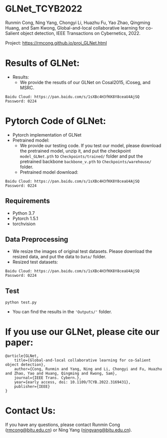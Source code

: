 # GLNet_TCYB2022
Runmin Cong, Ning Yang, Chongyi Li, Huazhu Fu, Yao Zhao, Qingming Huang, and Sam Kwong, Global-and-local collaborative learning for co-Salient object detection, IEEE Transactions on Cybernetics, 2022.

Project: https://rmcong.github.io/proj_GLNet.html

# Results of GLNet:
* Results:
  - We provide the resutls of our GLNet on Cosal2015, iCoseg, and MSRC. 
```
Baidu Cloud: https://pan.baidu.com/s/1sXBc4H3fKK8Y8ceaU4AjSQ  Password: 0224
```


# Pytorch Code of GLNet:
* Pytorch implementation of GLNet
* Pretrained model:
  - We provide our testing code. If you test our model, please download the pretrained model, unzip it, and put the checkpoint `model_GLNet.pth` to `Checkpoints/trained/` folder 
  and put the pretrained backbone `backbone_v.pth` to `Checkpoints/warehouse/` folder.
  - Pretrained model download:
```
Baidu Cloud: https://pan.baidu.com/s/1sXBc4H3fKK8Y8ceaU4AjSQ  Password: 0224
```

## Requirements

* Python 3.7
* Pytorch 1.5.1
* torchvision

## Data Preprocessing
* We resize the images of original test datasets. Please download the resized data, and put the data to `Data/` folder.
* Resized test datasets:
```
Baidu Cloud: https://pan.baidu.com/s/1sXBc4H3fKK8Y8ceaU4AjSQ  Password: 0224
```

## Test
```
python test.py
```

* You can find the results in the `'Outputs/'` folder.

# If you use our GLNet, please cite our paper:

    @article{GLNet,
        title={Global-and-local collaborative learning for co-Salient object detection},
        author={Cong, Runmin and Yang, Ning and Li, Chongyi and Fu, Huazhu and Zhao, Yao and Huang, Qingming and Kwong, Sam},
        journal={IEEE Trans. Cybern.},
        year={early access, doi: 10.1109/TCYB.2022.3169431},
        publisher={IEEE}
    }

# Contact Us:
If you have any questions, please contact Runmin Cong (rmcong@bjtu.edu.cn) or Ning Yang (ningyang@bjtu.edu.cn).
